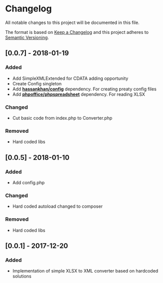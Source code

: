 # Changelog
All notable changes to this project will be documented in this file.

The format is based on [Keep a Changelog](http://keepachangelog.com/en/1.0.0/)
and this project adheres to [Semantic Versioning](http://semver.org/spec/v2.0.0.html).

## [0.0.7] - 2018-01-19
### Added
- Add SimpleXMLExtended for CDATA adding opportunity
- Create Config singleton
- Add [**hassankhan/config**](https://github.com/hassankhan/config) dependency. For creating preaty config files 
- Add [**phpoffice/phpspreadsheet**](https://github.com/PHPOffice/PhpSpreadsheet) dependency. For reading XLSX
### Changed
- Cut basic code from index.php to Converter.php
### Removed
- Hard coded libs

## [0.0.5] - 2018-01-10
### Added
- Add config.php
### Changed
- Hard coded autoload changed to composer
### Removed
- Hard coded libs

## [0.0.1] - 2017-12-20
### Added
- Implementation of simple XLSX to XML converter based on hardcoded solutions

